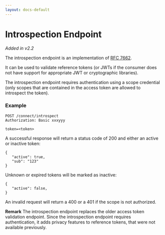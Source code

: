 ```yaml
---
layout: docs-default
---
```


# Introspection Endpoint

*Added in v2.2*

The introspection endpoint is an implementation of [RFC 7662](https://tools.ietf.org/html/rfc7662).

It can be used to validate reference tokens (or JWTs if the consumer does not have support for appropriate JWT or cryptographic libraries).

The introspection endpoint requires authentication using a scope credential
(only scopes that are contained in the access token are allowed to introspect the token).

### Example

```
POST /connect/introspect
Authorization: Basic xxxyyy

token=<token>
```

A successful response will return a status code of 200 and either an active or inactive token:

```
{
   "active": true,
   "sub": "123"
}
```

Unknown or expired tokens will be marked as inactive:

```
{
   "active": false,
}
```


An invalid request will return a 400 or a 401 if the scope is not authorized.

**Remark** The introspection endpoint replaces the older access token validation endpoint.
Since the introspection endpoint requires authentication, it adds privacy features to reference tokens, that were
not available previously.
